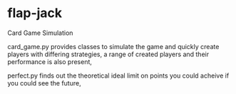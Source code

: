 # flap-jack
Card Game Simulation

card_game.py    provides classes to simulate the game and quickly create players with differing strategies,
                a range of created players and their performance is also present,

perfect.py      finds out the theoretical ideal limit on points you could acheive if you could see the future,
